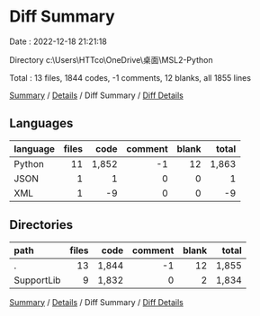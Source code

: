 # Diff Summary

Date : 2022-12-18 21:21:18

Directory c:\\Users\\HTTco\\OneDrive\\桌面\\MSL2-Python

Total : 13 files,  1844 codes, -1 comments, 12 blanks, all 1855 lines

[Summary](results.md) / [Details](details.md) / Diff Summary / [Diff Details](diff-details.md)

## Languages
| language | files | code | comment | blank | total |
| :--- | ---: | ---: | ---: | ---: | ---: |
| Python | 11 | 1,852 | -1 | 12 | 1,863 |
| JSON | 1 | 1 | 0 | 0 | 1 |
| XML | 1 | -9 | 0 | 0 | -9 |

## Directories
| path | files | code | comment | blank | total |
| :--- | ---: | ---: | ---: | ---: | ---: |
| . | 13 | 1,844 | -1 | 12 | 1,855 |
| SupportLib | 9 | 1,832 | 0 | 2 | 1,834 |

[Summary](results.md) / [Details](details.md) / Diff Summary / [Diff Details](diff-details.md)